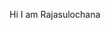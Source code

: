 Hi I am Rajasulochana 





<!---
sulochana-4/sulochana-4 is a ✨ special ✨ repository because its `README.md` (this file) appears on your GitHub profile.
You can click the Preview link to take a look at your changes.
--->
